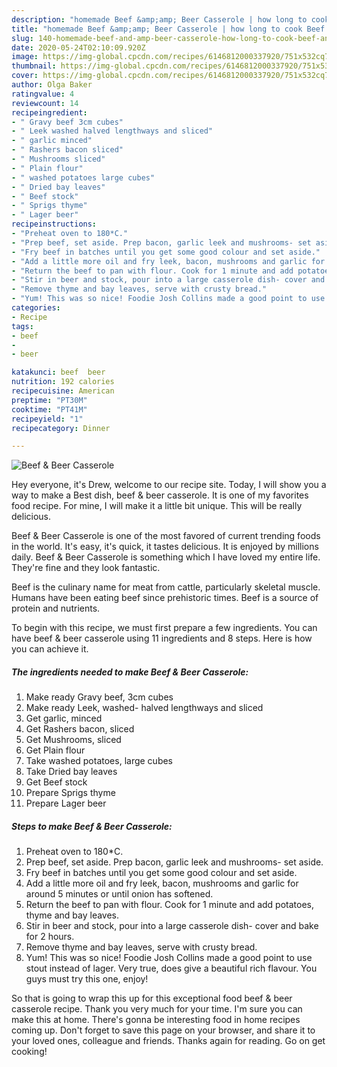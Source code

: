 ```yaml
---
description: "homemade Beef &amp;amp; Beer Casserole | how long to cook Beef &amp;amp; Beer Casserole"
title: "homemade Beef &amp;amp; Beer Casserole | how long to cook Beef &amp;amp; Beer Casserole"
slug: 140-homemade-beef-and-amp-beer-casserole-how-long-to-cook-beef-and-amp-beer-casserole
date: 2020-05-24T02:10:09.920Z
image: https://img-global.cpcdn.com/recipes/6146812000337920/751x532cq70/beef-beer-casserole-recipe-main-photo.jpg
thumbnail: https://img-global.cpcdn.com/recipes/6146812000337920/751x532cq70/beef-beer-casserole-recipe-main-photo.jpg
cover: https://img-global.cpcdn.com/recipes/6146812000337920/751x532cq70/beef-beer-casserole-recipe-main-photo.jpg
author: Olga Baker
ratingvalue: 4
reviewcount: 14
recipeingredient:
- " Gravy beef 3cm cubes"
- " Leek washed halved lengthways and sliced"
- " garlic minced"
- " Rashers bacon sliced"
- " Mushrooms sliced"
- " Plain flour"
- " washed potatoes large cubes"
- " Dried bay leaves"
- " Beef stock"
- " Sprigs thyme"
- " Lager beer"
recipeinstructions:
- "Preheat oven to 180*C."
- "Prep beef, set aside. Prep bacon, garlic leek and mushrooms- set aside."
- "Fry beef in batches until you get some good colour and set aside."
- "Add a little more oil and fry leek, bacon, mushrooms and garlic for around 5 minutes or until onion has softened."
- "Return the beef to pan with flour. Cook for 1 minute and add potatoes, thyme and bay leaves."
- "Stir in beer and stock, pour into a large casserole dish- cover and bake for 2 hours."
- "Remove thyme and bay leaves, serve with crusty bread."
- "Yum! This was so nice! Foodie Josh Collins made a good point to use stout instead of lager. Very true, does give a beautiful rich flavour. You guys must try this one, enjoy!"
categories:
- Recipe
tags:
- beef
- 
- beer

katakunci: beef  beer 
nutrition: 192 calories
recipecuisine: American
preptime: "PT30M"
cooktime: "PT41M"
recipeyield: "1"
recipecategory: Dinner

---
```



![Beef &amp; Beer Casserole](https://img-global.cpcdn.com/recipes/6146812000337920/751x532cq70/beef-beer-casserole-recipe-main-photo.jpg)

Hey everyone, it's Drew, welcome to our recipe site. Today, I will show you a way to make a Best dish, beef &amp; beer casserole. It is one of my favorites food recipe. For mine, I will make it a little bit unique. This will be really delicious.

Beef &amp; Beer Casserole is one of the most favored of current trending foods in the world. It's easy, it's quick, it tastes delicious. It is enjoyed by millions daily. Beef &amp; Beer Casserole is something which I have loved my entire life. They're fine and they look fantastic.

Beef is the culinary name for meat from cattle, particularly skeletal muscle. Humans have been eating beef since prehistoric times. Beef is a source of protein and nutrients.


To begin with this recipe, we must first prepare a few ingredients. You can have beef &amp; beer casserole using 11 ingredients and 8 steps. Here is how you can achieve it.

<!--inarticleads1-->

##### The ingredients needed to make Beef &amp; Beer Casserole:

1. Make ready  Gravy beef, 3cm cubes
1. Make ready  Leek, washed- halved lengthways and sliced
1. Get  garlic, minced
1. Get  Rashers bacon, sliced
1. Get  Mushrooms, sliced
1. Get  Plain flour
1. Take  washed potatoes, large cubes
1. Take  Dried bay leaves
1. Get  Beef stock
1. Prepare  Sprigs thyme
1. Prepare  Lager beer




<!--inarticleads2-->

##### Steps to make Beef &amp; Beer Casserole:

1. Preheat oven to 180*C.
1. Prep beef, set aside. Prep bacon, garlic leek and mushrooms- set aside.
1. Fry beef in batches until you get some good colour and set aside.
1. Add a little more oil and fry leek, bacon, mushrooms and garlic for around 5 minutes or until onion has softened.
1. Return the beef to pan with flour. Cook for 1 minute and add potatoes, thyme and bay leaves.
1. Stir in beer and stock, pour into a large casserole dish- cover and bake for 2 hours.
1. Remove thyme and bay leaves, serve with crusty bread.
1. Yum! This was so nice! Foodie Josh Collins made a good point to use stout instead of lager. Very true, does give a beautiful rich flavour. You guys must try this one, enjoy!




So that is going to wrap this up for this exceptional food beef &amp; beer casserole recipe. Thank you very much for your time. I'm sure you can make this at home. There's gonna be interesting food in home recipes coming up. Don't forget to save this page on your browser, and share it to your loved ones, colleague and friends. Thanks again for reading. Go on get cooking!
